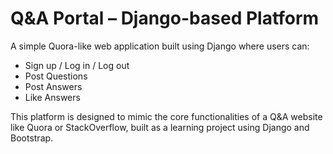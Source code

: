 # Q&A Portal – Django-based Platform

A simple Quora-like web application built using Django where users can:

- Sign up / Log in / Log out
- Post Questions
- Post Answers
- Like Answers

This platform is designed to mimic the core functionalities of a Q&A website like Quora or StackOverflow, built as a learning project using Django and Bootstrap.
